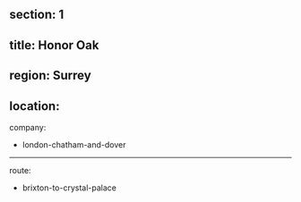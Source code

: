 section: 1
----
title: Honor Oak
----
region: Surrey
----
location: 
----
company:
- london-chatham-and-dover
----
route:
- brixton-to-crystal-palace
